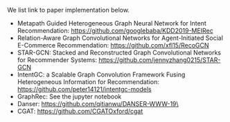We list link to paper implementation below.

- Metapath Guided Heterogeneous Graph Neural Network for Intent Recommendation: https://github.com/googlebaba/KDD2019-MEIRec
- Relation-Aware Graph Convolutional Networks for Agent-Initiated Social E-Commerce Recommendation: https://github.com/xfl15/RecoGCN
- STAR-GCN: Stacked and Reconstructed Graph Convolutional Networks for Recommender Systems: https://github.com/jennyzhang0215/STAR-GCN
- IntentGC: a Scalable Graph Convolution Framework Fusing Heterogeneous Information for Recommendation: https://github.com/peter14121/intentgc-models
- GraphRec: See the jupyter notebook
- Danser: https://github.com/qitianwu/DANSER-WWW-19\
- CGAT: https://github.com/CGATOxford/cgat
